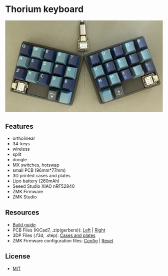 # Thorium keyboard
![](./img/thorium.jpg)
## Features
- ortholinear  
- 34-keys
- wireless
- split
- dongle  
- MX switches, hotswap 
- small PCB (96mm*77mm)
- 3D printed cases and plates
- Lipo battery (260mAh)
- Seeed Studio XIAO nRF52840
- ZMK Firmware
- ZMK Studio  
## Resources
- [Build guide](./doc/buildguide.md)
- PCB Files (KiCad7, .zip(gerbers)): [Left](https://github.com/note96e/thorium/tree/main/pcbl) | [Right](https://github.com/note96e/thorium/tree/main/pcbr)
- 3DP Files (.f3d, .step): [Cases and plates](https://github.com/note96e/thorium/tree/main/case)
- ZMK Firmware configuration files: [Config](https://github.com/note96e/thorium-zmk-config) | [Reset](https://github.com/note96e/thorium-reset-zmk-config)

## License
- [MIT](https://github.com/note96e/thorium/blob/main/LICENSE.txt)
